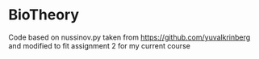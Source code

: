 # BioTheory
Code based on nussinov.py taken from https://github.com/yuvalkrinberg
and modified to fit assignment 2 for my current course
